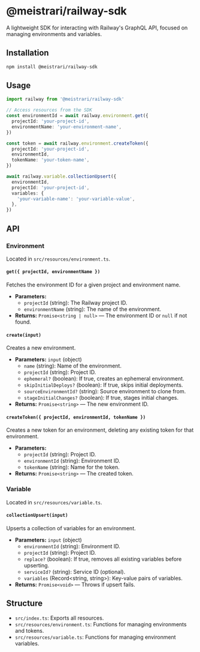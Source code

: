# @meistrari/railway-sdk

A lightweight SDK for interacting with Railway's GraphQL API, focused on managing environments and variables.

## Installation

```bash
npm install @meistrari/railway-sdk
```

## Usage

```ts
import railway from '@meistrari/railway-sdk'

// Access resources from the SDK
const environmentId = await railway.environment.get({
  projectId: 'your-project-id',
  environmentName: 'your-environment-name',
})

const token = await railway.environment.createToken({
  projectId: 'your-project-id',
  environmentId,
  tokenName: 'your-token-name',
})

await railway.variable.collectionUpsert({
  environmentId,
  projectId: 'your-project-id',
  variables: {
    'your-variable-name': 'your-variable-value',
  },
})
```

## API

### Environment

Located in `src/resources/environment.ts`.

#### `get({ projectId, environmentName })`

Fetches the environment ID for a given project and environment name.

- **Parameters:**
  - `projectId` (string): The Railway project ID.
  - `environmentName` (string): The name of the environment.
- **Returns:** `Promise<string | null>` — The environment ID or `null` if not found.

#### `create(input)`

Creates a new environment.

- **Parameters:** `input` (object)
  - `name` (string): Name of the environment.
  - `projectId` (string): Project ID.
  - `ephemeral?` (boolean): If true, creates an ephemeral environment.
  - `skipInitialDeploys?` (boolean): If true, skips initial deployments.
  - `sourceEnvironmentId?` (string): Source environment to clone from.
  - `stageInitialChanges?` (boolean): If true, stages initial changes.
- **Returns:** `Promise<string>` — The new environment ID.

#### `createToken({ projectId, environmentId, tokenName })`

Creates a new token for an environment, deleting any existing token for that environment.

- **Parameters:**
  - `projectId` (string): Project ID.
  - `environmentId` (string): Environment ID.
  - `tokenName` (string): Name for the token.
- **Returns:** `Promise<string>` — The created token.

### Variable

Located in `src/resources/variable.ts`.

#### `collectionUpsert(input)`

Upserts a collection of variables for an environment.

- **Parameters:** `input` (object)
  - `environmentId` (string): Environment ID.
  - `projectId` (string): Project ID.
  - `replace?` (boolean): If true, removes all existing variables before upserting.
  - `serviceId?` (string): Service ID (optional).
  - `variables` (Record<string, string>): Key-value pairs of variables.
- **Returns:** `Promise<void>` — Throws if upsert fails.

## Structure

- `src/index.ts`: Exports all resources.
- `src/resources/environment.ts`: Functions for managing environments and tokens.
- `src/resources/variable.ts`: Functions for managing environment variables.
